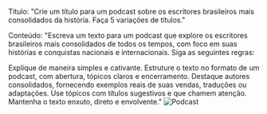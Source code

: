 Título:
"Crie um título para um podcast sobre os escritores brasileiros mais consolidados da história. Faça 5 variações de títulos."

Conteúdo:
"Escreva um texto para um podcast que explore os escritores brasileiros mais consolidados de todos os tempos, com foco em suas histórias e conquistas nacionais e internacionais. Siga as seguintes regras:

Explique de maneira simples e cativante.
Estruture o texto no formato de um podcast, com abertura, tópicos claros e encerramento.
Destaque autores consolidados, fornecendo exemplos reais de suas vendas, traduções ou adaptações.
Use tópicos com títulos sugestivos e que chamem atenção.
Mantenha o texto enxuto, direto e envolvente."
![Podcast](https://github.com/user-attachments/assets/883e1385-46d9-4b24-8479-aef7d4cf7fcf)
